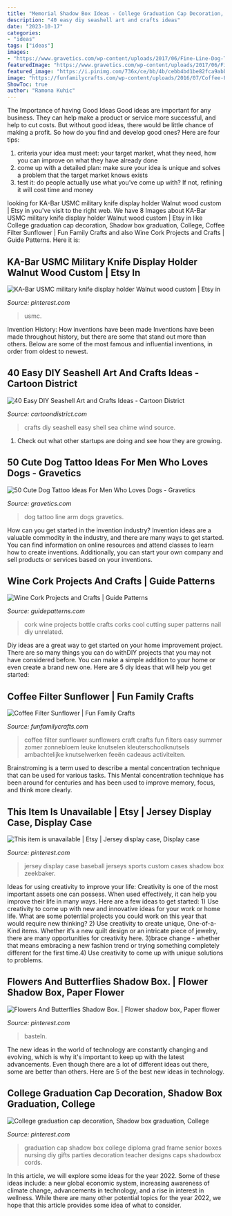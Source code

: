 ```yaml
---
title: "Memorial Shadow Box Ideas - College Graduation Cap Decoration, Shadow Box Graduation, College"
description: "40 easy diy seashell art and crafts ideas"
date: "2023-10-17"
categories:
- "ideas"
tags: ["ideas"]
images:
- "https://www.gravetics.com/wp-content/uploads/2017/06/Fine-Line-Dog-Tattoo-On-Arm.jpg"
featuredImage: "https://www.gravetics.com/wp-content/uploads/2017/06/Fine-Line-Dog-Tattoo-On-Arm.jpg"
featured_image: "https://i.pinimg.com/736x/ce/bb/4b/cebb4bd1be82fca9abbeac882019726c.jpg"
image: "https://funfamilycrafts.com/wp-content/uploads/2016/07/Coffee-Filter-Sunglower-595x1024.jpg"
ShowToc: true
author: "Ramona Kuhic"
---
```



The Importance of having Good Ideas
Good ideas are important for any business. They can help make a product or service more successful, and help to cut costs. But without good ideas, there would be little chance of making a profit. So how do you find and develop good ones? Here are four tips:
1. criteria your idea must meet: your target market, what they need, how you can improve on what they have already done
2. come up with a detailed plan: make sure your idea is unique and solves a problem that the target market knows exists
3. test it: do people actually use what you’ve come up with? If not, refining it will cost time and money

	

		
looking for KA-Bar USMC military knife display holder Walnut wood custom | Etsy in you've visit to the right web. We have 8 Images about KA-Bar USMC military knife display holder Walnut wood custom | Etsy in like College graduation cap decoration, Shadow box graduation, College, Coffee Filter Sunflower | Fun Family Crafts and also Wine Cork Projects and Crafts | Guide Patterns. Here it is:
		
    
## KA-Bar USMC Military Knife Display Holder Walnut Wood Custom | Etsy In

<img loading=lazy src="https://i.pinimg.com/736x/ce/bb/4b/cebb4bd1be82fca9abbeac882019726c.jpg" onerror="this.onerror=null;this.src='https://tse4.mm.bing.net/th?id=OIP.7Kw6WeK5xDIdt62GNmmZcgHaHa&amp;pid=15.1';" alt="KA-Bar USMC military knife display holder Walnut wood custom | Etsy in">

_Source: pinterest.com_

>usmc. 

	

Invention History: How inventions have been made
Inventions have been made throughout history, but there are some that stand out more than others. Below are some of the most famous and influential inventions, in order from oldest to newest.

    
## 40 Easy DIY Seashell Art And Crafts Ideas - Cartoon District

<img loading=lazy src="http://www.cartoondistrict.com/wp-content/uploads/2018/12/Easy-DIY-Sea-Shell-Art-and-Crafts-Ideas-29.jpg" onerror="this.onerror=null;this.src='https://tse3.mm.bing.net/th?id=OIP.HHJjomlxnC0in-dnkclZ0wHaNl&amp;pid=15.1';" alt="40 Easy DIY Seashell Art and Crafts Ideas - Cartoon District">

_Source: cartoondistrict.com_

>crafts diy seashell easy shell sea chime wind source. 

	

1. Check out what other startups are doing and see how they are growing.

    
## 50 Cute Dog Tattoo Ideas For Men Who Loves Dogs - Gravetics

<img loading=lazy src="https://www.gravetics.com/wp-content/uploads/2017/06/Fine-Line-Dog-Tattoo-On-Arm.jpg" onerror="this.onerror=null;this.src='https://tse4.mm.bing.net/th?id=OIP.AYBOu761KIG5F9CQO6oH7QHaHX&amp;pid=15.1';" alt="50 Cute Dog Tattoo Ideas For Men Who Loves Dogs - Gravetics">

_Source: gravetics.com_

>dog tattoo line arm dogs gravetics. 

	

How can you get started in the invention industry?
Invention ideas are a valuable commodity in the industry, and there are many ways to get started. You can find information on online resources and attend classes to learn how to create inventions. Additionally, you can start your own company and sell products or services based on your inventions.

    
## Wine Cork Projects And Crafts | Guide Patterns

<img loading=lazy src="https://www.guidepatterns.com/wp-content/uploads/2017/06/Wine-Bottle-Cork-Board.jpg" onerror="this.onerror=null;this.src='https://tse1.mm.bing.net/th?id=OIP.s1-aYV8ptcNk5vb_O2dKYAHaEL&amp;pid=15.1';" alt="Wine Cork Projects and Crafts | Guide Patterns">

_Source: guidepatterns.com_

>cork wine projects bottle crafts corks cool cutting super patterns nail diy unrelated. 

	

Diy ideas are a great way to get started on your home improvement project. There are so many things you can do withDIY projects that you may not have considered before. You can make a simple addition to your home or even create a brand new one. Here are 5 diy ideas that will help you get started:

    
## Coffee Filter Sunflower | Fun Family Crafts

<img loading=lazy src="https://funfamilycrafts.com/wp-content/uploads/2016/07/Coffee-Filter-Sunglower-595x1024.jpg" onerror="this.onerror=null;this.src='https://tse1.mm.bing.net/th?id=OIP.yh80_bmMZxGjFHjwD7Fj2wHaMv&amp;pid=15.1';" alt="Coffee Filter Sunflower | Fun Family Crafts">

_Source: funfamilycrafts.com_

>coffee filter sunflower sunflowers craft crafts fun filters easy summer zomer zonnebloem leuke knutselen kleuterschoolknutsels ambachtelijke knutselwerken feeën cadeaus activiteiten. 

	

Brainstroming is a term used to describe a mental concentration technique that can be used for various tasks. This Mental concentration technique has been around for centuries and has been used to improve memory, focus, and think more clearly.

    
## This Item Is Unavailable | Etsy | Jersey Display Case, Display Case

<img loading=lazy src="https://i.pinimg.com/736x/21/5c/df/215cdfdbe3bf2fcc40cb62668121b6e3--baseball-jerseys-baseball-bats.jpg" onerror="this.onerror=null;this.src='https://tse2.mm.bing.net/th?id=OIP.S3DUaRxJw5fV2yKKNb7jrgHaKT&amp;pid=15.1';" alt="This item is unavailable | Etsy | Jersey display case, Display case">

_Source: pinterest.com_

>jersey display case baseball jerseys sports custom cases shadow box zeekbaker. 

	

Ideas for using creativity to improve your life:
Creativity is one of the most important assets one can possess. When used effectively, it can help you improve their life in many ways. Here are a few ideas to get started: 1) Use creativity to come up with new and innovative ideas for your work or home life. What are some potential projects you could work on this year that would require new thinking? 2) Use creativity to create unique, One-of-a-Kind items. Whether it’s a new quilt design or an intricate piece of jewelry, there are many opportunities for creativity here. 3)brace change - whether that means embracing a new fashion trend or trying something completely different for the first time.4) Use creativity to come up with unique solutions to problems.

    
## Flowers And Butterflies Shadow Box. | Flower Shadow Box, Paper Flower

<img loading=lazy src="https://i.pinimg.com/736x/ba/f3/41/baf341aa0cd2bde71d13447aa6f7436a.jpg" onerror="this.onerror=null;this.src='https://tse3.mm.bing.net/th?id=OIP.M4AAUN7KIvp6RgFPt_188AHaJ4&amp;pid=15.1';" alt="Flowers And Butterflies Shadow Box. | Flower shadow box, Paper flower">

_Source: pinterest.com_

>basteln. 

	

The new ideas in the world of technology are constantly changing and evolving, which is why it's important to keep up with the latest advancements. Even though there are a lot of different ideas out there, some are better than others. Here are 5 of the best new ideas in technology.

    
## College Graduation Cap Decoration, Shadow Box Graduation, College

<img loading=lazy src="https://i.pinimg.com/736x/80/c9/0d/80c90da8e580285ed434c9b7b25ec84f--graduation-shadow-boxes-graduation-presents.jpg" onerror="this.onerror=null;this.src='https://tse1.mm.bing.net/th?id=OIP.sWYlpcmD6ESLp9SxYDfOMgHaJ4&amp;pid=15.1';" alt="College graduation cap decoration, Shadow box graduation, College">

_Source: pinterest.com_

>graduation cap shadow box college diploma grad frame senior boxes nursing diy gifts parties decoration teacher designs caps shadowbox cords. 

	

In this article, we will explore some ideas for the year 2022. Some of these ideas include: a new global economic system, increasing awareness of climate change, advancements in technology, and a rise in interest in wellness. While there are many other potential topics for the year 2022, we hope that this article provides some idea of what to consider.

